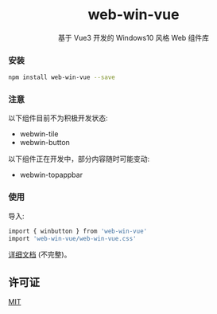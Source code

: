 <h1 align="center">web-win-vue</h1>

<p align="center">
  基于 Vue3 开发的 Windows10 风格 Web 组件库
</p>


### 安装

```sh
npm install web-win-vue --save
```

### 注意

以下组件目前不为积极开发状态:

- webwin-tile
- webwin-button

以下组件正在开发中，部分内容随时可能变动:

- webwin-topappbar

### 使用

导入:

```sh
import { winbutton } from 'web-win-vue'
import 'web-win-vue/web-win-vue.css'
```

[详细文档](https://hhcl233.github.io/web-win-vue-docs/#/)   (不完整)。 
<!-- 请参阅 [文档](https://ycnjvm44jtxm.feishu.cn/wiki/YmMCwDGo5iNeS3kTCEdchPaXnCe) 。 -->

## 许可证

[MIT](https://github.com/HHCL233/web-win-vue/blob/main/LICENSE)